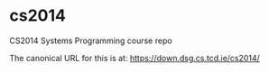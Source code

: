 # cs2014
CS2014 Systems Programming course repo

The canonical URL for this is at:
<a href="https://down.dsg.cs.tcd.ie/cs2014/">https://down.dsg.cs.tcd.ie/cs2014/</a>
